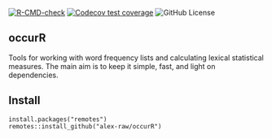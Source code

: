 <!-- badges: start -->
[![R-CMD-check](https://github.com/alex-raw/occurR/workflows/R-CMD-check/badge.svg)](https://github.com/alex-raw/occurR/actions)
[![Codecov test coverage](https://codecov.io/gh/alex-raw/occurR/branch/main/graph/badge.svg)](https://codecov.io/gh/alex-raw/occurR?branch=main)
![GitHub License](https://img.shields.io/github/license/alex-raw/occurR)
<!-- badges: end -->

## occurR

Tools for working with word frequency lists and calculating lexical statistical
measures. The main aim is to keep it simple, fast, and light on dependencies.

## Install

```
install.packages("remotes")
remotes::install_github("alex-raw/occurR")
```
